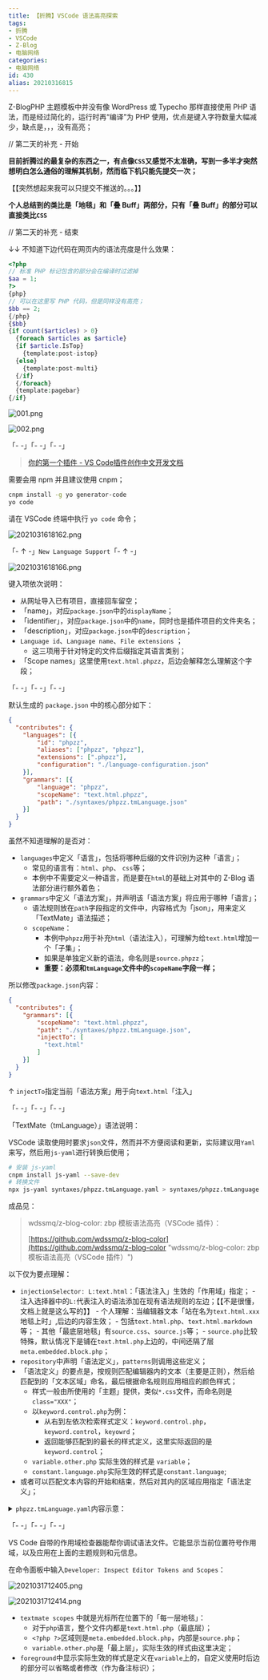 ```yaml
---
title: 【折腾】VSCode 语法高亮探索
tags:
- 折腾
- VSCode
- Z-Blog
- 电脑网络
categories:
- 电脑网络
id: 430
alias: 20210316815
---
```


Z-BlogPHP 主题模板中并没有像 WordPress 或 Typecho 那样直接使用 PHP 语法，而是经过简化的，运行时再“编译”为 PHP 使用，优点是键入字符数量大幅减少，缺点是，，，没有高亮；

<!--more-->

// 第二天的补充 - 开始

**目前折腾过的最复杂的东西之一，有点像`CSS`又感觉不太准确，写到一多半才突然想明白怎么通俗的理解其机制，然而临下机只能先提交一次；**

【【突然想起来我可以只提交不推送的。。。】】

**个人总结到的类比是「地毯」和「叠 Buff」两部分，只有「叠 Buff」的部分可以直接类比`CSS`**

// 第二天的补充 - 结束


↓↓ 不知道下边代码在网页内的语法亮度是什么效果：

```php
<?php
// 标准 PHP 标记包含的部分会在编译时过滤掉
$aa = 1;
?>
{php}
// 可以在这里写 PHP 代码，但是同样没有高亮；
$bb == 2;
{/php}
{$bb}
{if count($articles) > 0}
  {foreach $articles as $article}
  {if $article.IsTop}
    {template:post-istop}
  {else}
    {template:post-multi}
  {/if}
  {/foreach}
  {template:pagebar}
{/if}
```
<!-- ![001.png](001.png "001.png") -->
![001.png](https://i.loli.net/2021/03/17/dK3oNgFq1mxbhWV.png)

<!-- ![002.png](002.png "002.png") -->
![002.png](https://i.loli.net/2021/03/17/QkpIhSFoBTu92OJ.png)

「- -」「- -」「- -」

> [你的第一个插件 - VS Code插件创作中文开发文档](https://liiked.github.io/VS-Code-Extension-Doc-ZH/#/get-started/your-first-extension "你的第一个插件 - VS Code插件创作中文开发文档")

需要会用 npm 并且建议使用 cnpm；

```bash
cnpm install -g yo generator-code
yo code
```

请在 VSCode 终端中执行 `yo code` 命令；

<!-- ![yo-code-1](2021031618162.png "yo-code-1") -->
![2021031618162.png](https://i.loli.net/2021/03/17/u1Loj3fXg9xPkE6.png)

「- ↑ -」`New Language Support`「- ↑ -」

<!-- ![yo-code-2](2021031618166.png "yo-code-2") -->
![2021031618166.png](https://i.loli.net/2021/03/17/NGE4aTvJoAt3gh6.png)

键入项依次说明：

- 从网址导入已有项目，直接回车留空；
- 「name」，对应`package.json`中的`displayName`；
- 「identifier」，对应`package.json`中的`name`，同时也是插件项目的文件夹名；
- 「description」，对应`package.json`中的`description`；
- `Language id`、`Language name`、`File extensions` ；
    - 这三项用于针对特定的文件后缀指定其语言类别；
- 「Scope names」这里使用`text.html.phpzz`，后边会解释怎么理解这个字段；

「- -」「- -」「- -」

默认生成的 `package.json` 中的核心部分如下：

```json
{
  "contributes": {
    "languages": [{
        "id": "phpzz",
        "aliases": ["phpzz", "phpzz"],
        "extensions": [".phpzz"],
        "configuration": "./language-configuration.json"
    }],
    "grammars": [{
        "language": "phpzz",
        "scopeName": "text.html.phpzz",
        "path": "./syntaxes/phpzz.tmLanguage.json"
    }]
  }
}
```

虽然不知道理解的是否对：

- `languages`中定义「语言」，包括将哪种后缀的文件识别为这种「语言」；
    - 常见的语言有：`html`、`php`、 `css`等；
    - 本例中不需要定义一种语言，而是要在`html`的基础上对其中的 Z-Blog 语法部分进行额外着色；
- `grammars`中定义「语法方案」，并声明该「语法方案」将应用于哪种「语言」；
    - 语法规则放在`path`字段指定的文件中，内容格式为「json」，用来定义「TextMate」语法描述；
    - `scopeName`：
        - 本例中`phpzz`用于补充`html`（语法注入），可理解为给`text.html`增加一个「子集」；
        - 如果是单独定义新的语法，命名则是`source.phpzz`；
        - **重要：必须和`tmLanguage`文件中的`scopeName`字段一样；**

所以修改`package.json`内容：

```json
{
  "contributes": {
    "grammars": [{
        "scopeName": "text.html.phpzz",
        "path": "./syntaxes/phpzz.tmLanguage.json",
        "injectTo": [
          "text.html"
        ]
    }]
  }
}
```

↑ `injectTo`指定当前「语法方案」用于向`text.html`「注入」

「- -」「- -」「- -」

「TextMate（tmLanguage）」语法说明：

VSCode 读取使用时要求`json`文件，然而并不方便阅读和更新，实际建议用`Yaml`来写，然后用`js-yaml`进行转换后使用；

```bash
# 安装 js-yaml
cnpm install js-yaml --save-dev
# 转换文件
npx js-yaml syntaxes/phpzz.tmLanguage.yaml > syntaxes/phpzz.tmLanguage.json
```

成品见：

> wdssmq/z-blog-color: zbp 模板语法高亮（VSCode 插件）：
>
> [https://github.com/wdssmq/z-blog-color](https://github.com/wdssmq/z-blog-color "wdssmq/z-blog-color: zbp 模板语法高亮（VSCode 插件）")

以下仅为要点理解：

- `injectionSelector: L:text.html`：「语法注入」生效的「作用域」指定；
      -  注入选择器中的`L:`代表注入的语法添加在现有语法规则的左边；【【不是很懂，文档上就是这么写的】】
      -  个人理解：当编辑器文本「站在名为`text.html.xxx`地毯上时」,后边的内容生效；
            - 包括`text.html.php`、`text.html.markdown`等；
            - 其他「最底层地毯」有`source.css`、`source.js`等；
            - `source.php`比较特殊，默认情况下是铺在`text.html.php`上边的，中间还隔了层`meta.embedded.block.php`；
- `repository`中声明「语法定义」，`patterns`则调用这些定义；
- 「语法定义」的要点是，按规则匹配编辑器内的文本（主要是正则），然后给匹配到的「文本区域」命名，最后根据命名规则应用相应的颜色样式；
  - 样式一般由所使用的「主题」提供，类似`*.css`文件，而命名则是`class="XXX"`；
  - 以`keyword.control.php`为例：
      - 从右到左依次检索样式定义：`keyword.control.php`，`keyword.control`，`keyowrd`；
      - 返回能够匹配到的最长的样式定义，这里实际返回的是`keyword.control`；
  - `variable.other.php` 实际生效的样式是 `variable`；
  - `constant.language.php`实际生效的样式是`constant.language`;
- 或者可以匹配文本内容的开始和结束，然后对其内的区域应用指定「语法定义」；

<details markdown='1'><summary><code>phpzz.tmLanguage.yaml</code>内容示意：</summary>

```yaml
name: phpzz
scopeName: text.html.phpzz
injectionSelector: L:text.html
patterns:
  - include: "#phpzz-block"
  - include: "#phpzz-echo"
repository:
  phpzz-block:
    begin: "{(php)}"
    beginCaptures:
      "0":
        name: phpzz.block.begin
      "1":
        name: keyword.control.php
    end: "{(/php)}"
    endCaptures:
      "0":
        name: phpzz.block.end
      "1":
        name: keyword.control.php
    patterns:
      - include: source.php
  phpzz-echo:
    patterns:
      - name: phpzz.variable
        match: '{(\$[^}\s]+)}'
        captures:
          "1":
            name: variable.other.php
      - name: phpzz.include
        match: '{(template):([^}\s]+)}'
        captures:
          "1":
            name: constant.language.php
          "2":
            name: variable.other.php
```
</details>

「- -」「- -」「- -」

VS Code 自带的作用域检查器能帮你调试语法文件。它能显示当前位置符号作用域，以及应用在上面的主题规则和元信息。

在命令面板中输入`Developer: Inspect Editor Tokens and Scopes`：

<!-- ![作用域查看-1](2021031712405.png "作用域查看-1") -->
![2021031712405.png](https://i.loli.net/2021/03/17/WGsPaVkt672xLrg.png)

<!-- ![作用域查看-2](2021031712414.png "作用域查看-2") -->
![2021031712414.png](https://i.loli.net/2021/03/17/1oXP4LnCweYQ6MI.png)

- `textmate scopes` 中就是光标所在位置下的「每一层地毯」：
    - 对于`php`语言，整个文件内都是`text.html.php`（最底层）；
    - `<?php ?>`区域则是`meta.embedded.block.php`，内部是`source.php`；
    - `variable.other.php`是「最上层」，实际生效的样式由这里决定；
- `foreground`中显示实际生效的样式是定义在`variable`上的，自定义使用时后边的部分可以省略或者修改（作为备注标识）；
